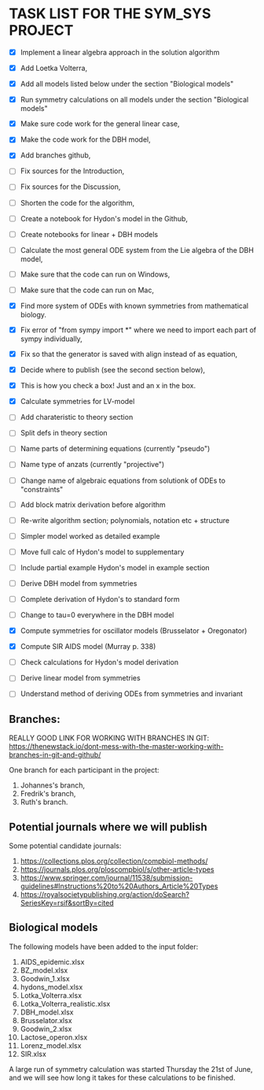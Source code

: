 # TASK LIST FOR THE SYM_SYS PROJECT
- [x] Implement a linear algebra approach in the solution algorithm
- [x] Add Loetka Volterra,
- [x] Add all models listed below under the section "Biological models"
- [x] Run symmetry calculations on all models under the section "Biological models"
- [x] Make sure code work for the general linear case,
- [x] Make the code work for the DBH model,
- [x] Add branches github,
- [ ] Fix sources for the Introduction,
- [ ] Fix sources for the Discussion,
- [ ] Shorten the code for the algorithm,
- [ ] Create a notebook for Hydon's model in the Github,
- [ ] Create notebooks for linear + DBH models
- [ ] Calculate the most general ODE system from the Lie algebra of the DBH model,
- [ ] Make sure that the code can run on Windows,
- [ ] Make sure that the code can run on Mac,
- [x] Find more system of ODEs with known symmetries from mathematical biology.
- [x] Fix error of "from sympy import *" where we need to import each part of sympy individually,
- [x] Fix so that the generator is saved with align instead of as equation,
- [x] Decide where to publish (see the second section below),
- [x] This is how you check a box! Just and an x in the box.
- [x] Calculate symmetries for LV-model
- [ ] Add charateristic to theory section
- [ ] Split defs in theory section
- [ ] Name parts of determining equations (currently "pseudo")
- [ ] Name type of anzats (currently "projective")
- [ ] Change name of algebraic equations from solutionk of ODEs to "constraints"
- [ ] Add block matrix derivation before algorithm
- [ ] Re-write algorithm section; polynomials, notation etc + structure
- [ ] Simpler model worked as detailed example
- [ ] Move full calc of Hydon's model to supplementary
- [ ] Include partial example Hydon's model in example section
- [ ] Derive DBH model from symmetries
- [ ] Complete derivation of Hydon's to standard form
- [ ] Change to tau=0 everywhere in the DBH model
- [x] Compute symmetries for oscillator models (Brusselator + Oregonator)
- [x] Compute SIR AIDS model (Murray p. 338)
- [ ] Check calculations for Hydon's model derivation
- [ ] Derive linear model from symmetries
- [ ] Understand method of deriving ODEs from symmetries and invariant



## Branches:
REALLY GOOD LINK FOR WORKING WITH BRANCHES IN GIT:
https://thenewstack.io/dont-mess-with-the-master-working-with-branches-in-git-and-github/

One branch for each participant in the project:
1. Johannes's branch,
2. Fredrik's branch,
3. Ruth's branch.
  

## Potential journals where we will publish
Some potential candidate journals:
1. https://collections.plos.org/collection/compbiol-methods/ 
2. https://journals.plos.org/ploscompbiol/s/other-article-types 
3. https://www.springer.com/journal/11538/submission-guidelines#Instructions%20to%20Authors_Article%20Types 
4. https://royalsocietypublishing.org/action/doSearch?SeriesKey=rsif&sortBy=cited 


## Biological models
The following models have been added to the input folder:

1. AIDS_epidemic.xlsx
2. BZ_model.xlsx
3. Goodwin_1.xlsx
4. hydons_model.xlsx
5. Lotka_Volterra.xlsx
6. Lotka_Volterra_realistic.xlsx
7. DBH_model.xlsx
8. Brusselator.xlsx 
9. Goodwin_2.xlsx
10. Lactose_operon.xlsx
11. Lorenz_model.xlsx
12. SIR.xlsx 

A large run of symmetry calculation was started Thursday the 21st of June, and we will see how long it takes for these calculations to be finished. 
